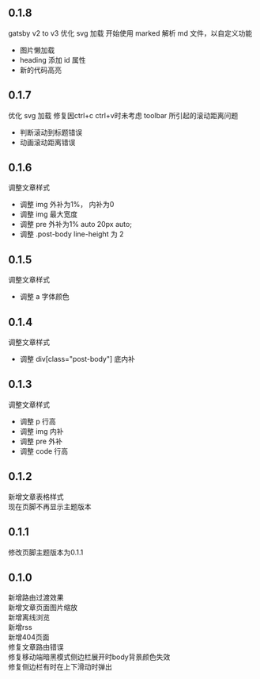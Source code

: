 ## 0.1.8
gatsby v2 to v3
优化 svg 加载
开始使用 marked 解析 md 文件，以自定义功能
- 图片懒加载
- heading 添加 id 属性
- 新的代码高亮

## 0.1.7
优化 svg 加载
修复因ctrl+c ctrl+v时未考虑 toolbar 所引起的滚动距离问题
- 判断滚动到标题错误
- 动画滚动距离错误

## 0.1.6
调整文章样式  
- 调整 img 外补为1%， 内补为0
- 调整 img 最大宽度
- 调整 pre  外补为1% auto 20px auto;
- 调整 .post-body  line-height 为 2

## 0.1.5
调整文章样式  
- 调整 a 字体颜色

## 0.1.4
调整文章样式  
- 调整 div[class="post-body"] 底内补

## 0.1.3
调整文章样式  
- 调整 p 行高
- 调整 img 内补
- 调整 pre 外补
- 调整 code 行高

## 0.1.2
新增文章表格样式  
现在页脚不再显示主题版本  

## 0.1.1
修改页脚主题版本为0.1.1  

## 0.1.0
新增路由过渡效果  
新增文章页面图片缩放  
新增离线浏览  
新增rss  
新增404页面  
修复文章路由错误  
修复移动端暗黑模式侧边栏展开时body背景颜色失效  
修复侧边栏有时在上下滑动时弹出  